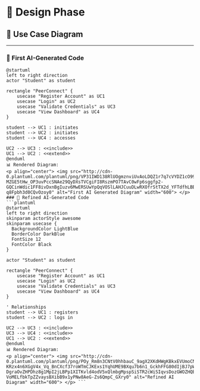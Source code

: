 # 🧩 Design Phase

## 🎯 Use Case Diagram

---

### 🧠 First AI-Generated Code

```plantuml
@startuml
left to right direction
actor "Student" as student

rectangle "PeerConnect" {
    usecase "Register Account" as UC1
    usecase "Login" as UC2
    usecase "Validate Credentials" as UC3
    usecase "View Dashboard" as UC4
}

student --> UC1 : initiates
student --> UC2 : initiates
student --> UC4 : accesses

UC2 --> UC3 : <<include>>
UC1 --> UC2 : <<extend>>
@enduml
📊 Rendered Diagram:
<p align="center"> <img src="http://cdn-0.plantuml.com/plantuml/png/VP31IWD138RlUOgmznviUvAoLDQZ1r7q7cVYDZ1cO995GNntipWWxQ5pcI7Vn_yFEPfJy-MZGE5tHw_OP3uvPccSNAe29QyDXsTVCgiFI8RszmPO7TAvC0wFp6sggfp2-GQCinWdic1FF8ivDxnBgIuzv6MwERSUwYpQqVOSlLAHJCuuDLwRXOfrStTX2d_YFTdfhLBBtTd33q3_D6usuzgDjoWgaUHi5snxXUs3KKfi5WZ2xVDTp0y7qLJ27aU8Xl-q8Fpbh3d0CQvOzoy0" alt="First AI Generated Diagram" width="600"> </p>
### 🧠 Refined AI-Generated Code
```plantuml
@startuml
left to right direction
skinparam actorStyle awesome
skinparam usecase {
  BackgroundColor LightBlue
  BorderColor DarkBlue
  FontSize 12
  FontColor Black
}

actor "Student" as student

rectangle "PeerConnect" {
    usecase "Register Account" as UC1
    usecase "Login" as UC2
    usecase "Validate Credentials" as UC3
    usecase "View Dashboard" as UC4
}

' Relationships
student --> UC1 : registers
student --> UC2 : logs in

UC2 --> UC3 : <<include>>
UC3 --> UC4 : <<include>>
UC1 --> UC2 : <<extend>>
@enduml
📊 Rendered Diagram:
<p align="center"> <img src="http://cdn-0.plantuml.com/plantuml/png/POy_Rm8n3CNtV0hhbauC_9agX2XKdHWgKBkxEVUmoCN8yOd-KRzx4n6XGgV4x_Vq_BnCXcf37roWTmCJKExs1YqhUME9BXqu7b6n1_GckhFFG80dIjBJ7pWayfW8lXt02lsXKnbYkvOW2fiIkGe35IRQafxrHzH3bPyasew_2CQJEfqjgv2pt8zpM9P3ixEXfMWDO89q_ZjNgcBi0a7pJ2KyHlBPKxh0fLcpfOwJaSA3zpBKa9Vr-DgraOvZHPDhz8g1MpI2jLBPp1XITKvld4odV5xQlmbgMpspSiSTR2cWiSIqvsDozGWOZHQb2zo3rfgtR99Pa2u1H-VoMELfbkTpZZvaysBXibB9x1yPNw8AeG-Zs6QmpC_GXry0" alt="Refined AI Diagram" width="600"> </p> ```
